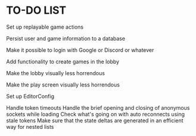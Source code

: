 TO-DO LIST
==========

Set up replayable game actions

Persist user and game information to a database

Make it possible to login with Google or Discord or whatever

Add functionality to create games in the lobby

Make the lobby visually less horrendous

Make the play screen visually less horrendous

Set up EditorConfig

Handle token timeouts
Handle the brief opening and closing of anonymous sockets while loading
Check what's going on with auto reconnects using stale tokens
Make sure that the state deltas are generated in an efficient way for nested lists